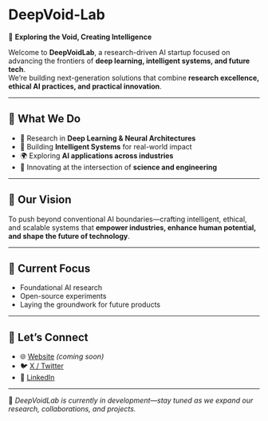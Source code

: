 # DeepVoid-Lab

🌌 **Exploring the Void, Creating Intelligence**  

Welcome to **DeepVoidLab**, a research-driven AI startup focused on advancing the frontiers of **deep learning, intelligent systems, and future tech**.  
We’re building next-generation solutions that combine **research excellence, ethical AI practices, and practical innovation**.  

---

## 🔬 What We Do
- 🚀 Research in **Deep Learning & Neural Architectures**  
- 🤖 Building **Intelligent Systems** for real-world impact  
- 🌍 Exploring **AI applications across industries**  
- 🧩 Innovating at the intersection of **science and engineering**  

---

## 🌟 Our Vision
To push beyond conventional AI boundaries—crafting intelligent, ethical, and scalable systems that **empower industries, enhance human potential, and shape the future of technology**.  

---

## 📂 Current Focus
- Foundational AI research  
- Open-source experiments  
- Laying the groundwork for future products  

---

## 🤝 Let’s Connect
- 🌐 [Website](#) _(coming soon)_  
- 🐦 [X / Twitter](#)  
- 💼 [LinkedIn](#)  

---

📌 *DeepVoidLab is currently in development—stay tuned as we expand our research, collaborations, and projects.*  
